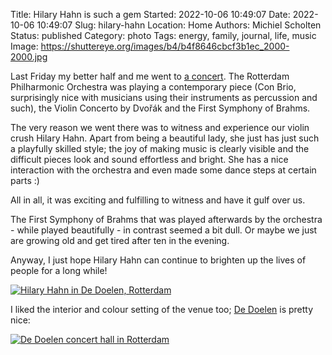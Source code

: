 Title: Hilary Hahn is such a gem
Started: 2022-10-06 10:49:07
Date: 2022-10-06 10:49:07
Slug: hilary-hahn
Location: Home
Authors: Michiel Scholten
Status: published
Category: photo
Tags: energy, family, journal, life, music
Image: https://shuttereye.org/images/b4/b4f8646cbcf3b1ec_2000-2000.jpg

Last Friday my better half and me went to [a concert](https://www.rotterdamsphilharmonisch.nl/agenda/hilary-hahn-speelt-dvorak). The Rotterdam Philharmonic Orchestra was playing a contemporary piece (Con Brio, surprisingly nice with musicians using their instruments as percussion and such), the Violin Concerto by Dvořák and the First Symphony of Brahms.

The very reason we went there was to witness and experience our violin crush Hilary Hahn. Apart from being a beautiful lady, she just has just such a playfully skilled style; the joy of making music is clearly visible and the difficult pieces look and sound effortless and bright. She has a nice interaction with the orchestra and even made some dance steps at certain parts :)

All in all, it was exciting and fulfilling to witness and have it gulf over us.

The First Symphony of Brahms that was played afterwards by the orchestra - while played beautifully - in contrast seemed a bit dull. Or maybe we just are growing old and get tired after ten in the evening.

Anyway, I just hope Hilary Hahn can continue to brighten up the lives of people for a long while!

[![Hilary Hahn in De Doelen, Rotterdam](https://shuttereye.org/images/b4/b4f8646cbcf3b1ec_2000-2000.jpg)](https://shuttereye.org/various/dammit/PXL_20220930_190855070.jpg/view/)


I liked the interior and colour setting of the venue too; [De Doelen](https://en.wikipedia.org/wiki/De_Doelen) is pretty nice:

[![De Doelen concert hall in Rotterdam](https://shuttereye.org/images/62/6270c64892e667f2_2000-2000.jpg)](https://shuttereye.org/various/dammit/PXL_20220930_175430086.jpg/view/)
